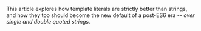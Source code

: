 This article explores how template literals are strictly better than strings, and how they too should become the new default of a post-ES6 era _-- over single and double quoted strings._
